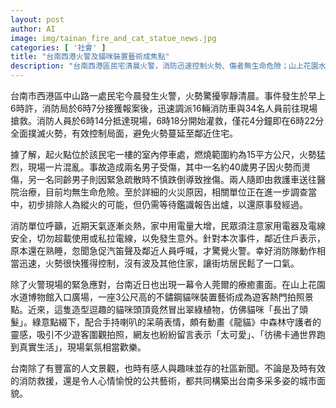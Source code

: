 ```yaml
---
layout: post
author: AI
image: img/tainan_fire_and_cat_statue_news.jpg
categories: [ '社會' ]
title: "台南西港火警及貓咪裝置藝術成焦點"
description: "台南西港區民宅清晨火警，消防迅速控制火勢、傷者無生命危險；山上花園水道博物館不鏽鋼貓咪裝置藝術以呆萌造型吸睛，帶來城市暖心療癒畫面，展現台南人文與趣味共融的多元風貌。"
---
```

台南市西港區中山路一處民宅今晨發生火警，火勢驚擾寧靜清晨。事件發生於早上6時許，消防局於6時7分接獲報案後，迅速調派16輛消防車與34名人員前往現場搶救。消防人員於6時14分抵達現場，6時18分開始灌救，僅花4分鐘即在6時22分全面撲滅火勢，有效控制局面，避免火勢蔓延至鄰近住宅。

據了解，起火點位於該民宅一樓的室內停車處，燃燒範圍約為15平方公尺，火勢猛烈，現場一片混亂。事故造成兩名男子受傷，其中一名約40歲男子因火勢而燙傷，另一名同齡男子則因緊急疏散時不慎跌倒導致挫傷。兩人隨即由救護車送往醫院治療，目前均無生命危險。至於詳細的火災原因，相關單位正在進一步調查當中，初步排除人為縱火的可能，但仍需等待鑑識報告出爐，以還原事發經過。

消防單位呼籲，近期天氣逐漸炎熱，家中用電量大增，民眾須注意家用電器及電線安全，切勿超載使用或私拉電線，以免發生意外。針對本次事件，鄰近住戶表示，原本還在熟睡，忽聞急促汽笛聲及鄰近人員呼喊，才驚覺火警。幸好消防隊動作相當迅速，火勢很快獲得控制，沒有波及其他住家，讓街坊居民鬆了一口氣。

除了火警現場的緊急應對，台南近日也出現一幕令人莞爾的療癒畫面。在山上花園水道博物館入口廣場，一座3公尺高的不鏽鋼貓咪裝置藝術成為遊客熱門拍照景點。近來，這隻造型逗趣的貓咪頭頂竟然冒出翠綠植物，仿佛貓咪「長出了頭髮」。綠意點綴下，配合手持喇叭的呆萌表情，頗有動畫《龍貓》中森林守護者的靈感，吸引不少遊客圍觀拍照，網友也紛紛留言表示「太可愛」、「彷彿卡通世界跑到真實生活」，現場氣氛相當歡樂。

台南除了有豐富的人文景觀，也時有感人與趣味並存的社區新聞。不論是及時有效的消防救援，還是令人心情愉悅的公共藝術，都共同構築出台南多采多姿的城市面貌。